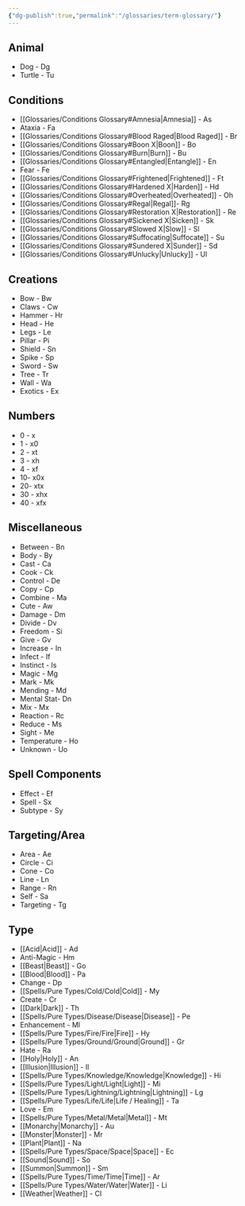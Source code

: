 ```yaml
---
{"dg-publish":true,"permalink":"/glossaries/term-glossary/"}
---
```


## Animal
- Dog - Dg 
- Turtle - Tu

## Conditions
- [[Glossaries/Conditions Glossary#Amnesia\|Amnesia]] - As
- Ataxia - Fa
- [[Glossaries/Conditions Glossary#Blood Raged\|Blood Raged]] - Br
- [[Glossaries/Conditions Glossary#Boon X\|Boon]] - Bo
- [[Glossaries/Conditions Glossary#Burn\|Burn]] - Bu
- [[Glossaries/Conditions Glossary#Entangled\|Entangle]] - En
- Fear - Fe
- [[Glossaries/Conditions Glossary#Frightened\|Frightened]] - Ft
- [[Glossaries/Conditions Glossary#Hardened X\|Harden]] - Hd
- [[Glossaries/Conditions Glossary#Overheated\|Overheated]] - Oh
- [[Glossaries/Conditions Glossary#Regal\|Regal]]- Rg
- [[Glossaries/Conditions Glossary#Restoration X\|Restoration]] - Re
- [[Glossaries/Conditions Glossary#Sickened X\|Sicken]] - Sk
- [[Glossaries/Conditions Glossary#Slowed X\|Slow]] - Sl
- [[Glossaries/Conditions Glossary#Suffocating\|Suffocate]] - Su
- [[Glossaries/Conditions Glossary#Sundered X\|Sunder]] - Sd
- [[Glossaries/Conditions Glossary#Unlucky\|Unlucky]] - Ul

## Creations
- Bow - Bw
- Claws - Cw
- Hammer - Hr
- Head - He
- Legs - Le
- Pillar - Pi
- Shield - Sn
- Spike - Sp
- Sword - Sw
- Tree - Tr
- Wall - Wa
- Exotics - Ex

## Numbers
- 0 - x
- 1 - x0
- 2 - xt
- 3 - xh
- 4 - xf
- 10- x0x
- 20- xtx
- 30 - xhx
- 40 - xfx

## Miscellaneous 
- Between - Bn
- Body - By
- Cast - Ca
- Cook - Ck
- Control - De
- Copy - Cp
- Combine - Ma
- Cute - Aw
- Damage - Dm
- Divide - Dv
- Freedom - Si
- Give - Gv
- Increase - In
- Infect - If
- Instinct - Is
- Magic - Mg
- Mark - Mk
- Mending - Md
- Mental Stat- Dn
- Mix - Mx
- Reaction - Rc
- Reduce - Ms
- Sight - Me
- Temperature - Ho
- Unknown - Uo

## Spell Components
- Effect - Ef
- Spell - Sx
- Subtype - Sy

## Targeting/Area
- Area - Ae
- Circle - Ci
- Cone - Co
- Line - Ln
- Range - Rn
- Self - Sa
- Targeting - Tg

## Type
- [[Acid\|Acid]] - Ad
- Anti-Magic - Hm
- [[Beast\|Beast]] - Go
- [[Blood\|Blood]] - Pa
- Change - Dp
- [[Spells/Pure Types/Cold/Cold\|Cold]] - My
- Create - Cr
- [[Dark\|Dark]] - Th
- [[Spells/Pure Types/Disease/Disease\|Disease]] - Pe
- Enhancement - Ml
- [[Spells/Pure Types/Fire/Fire\|Fire]] - Hy
- [[Spells/Pure Types/Ground/Ground\|Ground]] - Gr
- Hate - Ra
- [[Holy\|Holy]] - An
- [[Illusion\|Illusion]] - Il 
- [[Spells/Pure Types/Knowledge/Knowledge\|Knowledge]] - Hi
- [[Spells/Pure Types/Light/Light\|Light]] - Mi
- [[Spells/Pure Types/Lightning/Lightning\|Lightning]] - Lg
- [[Spells/Pure Types/Life/Life\|Life / Healing]] - Ta
- Love - Em
- [[Spells/Pure Types/Metal/Metal\|Metal]] - Mt
- [[Monarchy\|Monarchy]] - Au
- [[Monster\|Monster]] - Mr
- [[Plant\|Plant]] - Na
- [[Spells/Pure Types/Space/Space\|Space]] - Ec
- [[Sound\|Sound]] - So
- [[Summon\|Summon]] - Sm
- [[Spells/Pure Types/Time/Time\|Time]] - Ar
- [[Spells/Pure Types/Water/Water\|Water]] - Li
- [[Weather\|Weather]] - Cl